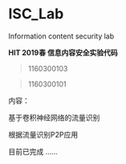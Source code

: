 # ISC_Lab
Information content security lab

**HIT 2019春 信息内容安全实验代码**

>1160300103

>1160300101

内容：

  基于卷积神经网络的流量识别
  
  根据流量识别P2P应用
  
  目前已完成
  ......
